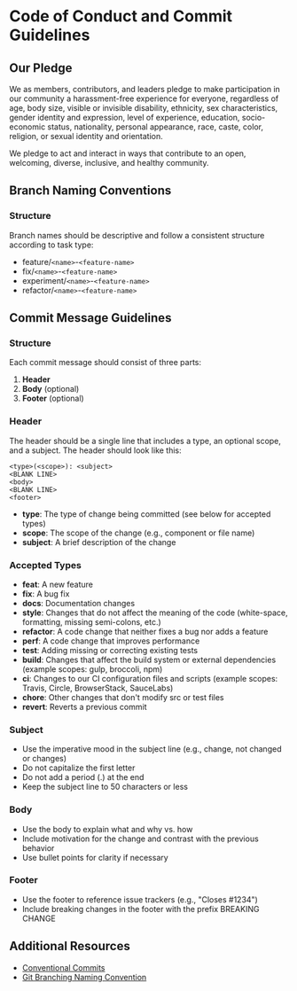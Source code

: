 # Code of Conduct and Commit Guidelines

## Our Pledge

We as members, contributors, and leaders pledge to make participation in our
community a harassment-free experience for everyone, regardless of age, body
size, visible or invisible disability, ethnicity, sex characteristics, gender
identity and expression, level of experience, education, socio-economic status,
nationality, personal appearance, race, caste, color, religion, or sexual
identity and orientation.

We pledge to act and interact in ways that contribute to an open, welcoming,
diverse, inclusive, and healthy community.

## Branch Naming Conventions

### Structure

Branch names should be descriptive and follow a consistent structure according to task type:

- feature/`<name>`-`<feature-name>`
- fix/`<name>`-`<feature-name>`
- experiment/`<name>`-`<feature-name>`
- refactor/`<name>`-`<feature-name>`

## Commit Message Guidelines

### Structure

Each commit message should consist of three parts:

1. **Header**
2. **Body** (optional)
3. **Footer** (optional)

### Header

The header should be a single line that includes a type, an optional scope, and a subject. The header should look like
this:

```
<type>(<scope>): <subject>
<BLANK LINE>
<body>
<BLANK LINE>
<footer>
```

- **type**: The type of change being committed (see below for accepted types)
- **scope**: The scope of the change (e.g., component or file name)
- **subject**: A brief description of the change

### Accepted Types

- **feat**: A new feature
- **fix**: A bug fix
- **docs**: Documentation changes
- **style**: Changes that do not affect the meaning of the code (white-space, formatting, missing semi-colons, etc.)
- **refactor**: A code change that neither fixes a bug nor adds a feature
- **perf**: A code change that improves performance
- **test**: Adding missing or correcting existing tests
- **build**: Changes that affect the build system or external dependencies (example scopes: gulp, broccoli, npm)
- **ci**: Changes to our CI configuration files and scripts (example scopes: Travis, Circle, BrowserStack, SauceLabs)
- **chore**: Other changes that don't modify src or test files
- **revert**: Reverts a previous commit

### Subject

- Use the imperative mood in the subject line (e.g., change, not changed or changes)
- Do not capitalize the first letter
- Do not add a period (.) at the end
- Keep the subject line to 50 characters or less

### Body

- Use the body to explain what and why vs. how
- Include motivation for the change and contrast with the previous behavior
- Use bullet points for clarity if necessary

### Footer

- Use the footer to reference issue trackers (e.g., "Closes #1234")
- Include breaking changes in the footer with the prefix BREAKING CHANGE

## Additional Resources

- [Conventional Commits](https://www.conventionalcommits.org/)
- [Git Branching Naming Convention](https://nvie.com/posts/a-successful-git-branching-model/)
